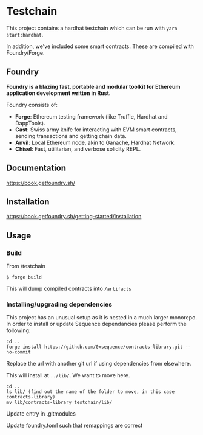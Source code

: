 # Testchain
This project contains a hardhat testchain which can be run with `yarn start:hardhat`.

In addition, we've included some smart contracts. These are compiled with Foundry/Forge.

## Foundry

**Foundry is a blazing fast, portable and modular toolkit for Ethereum application development written in Rust.**

Foundry consists of:

-   **Forge**: Ethereum testing framework (like Truffle, Hardhat and DappTools).
-   **Cast**: Swiss army knife for interacting with EVM smart contracts, sending transactions and getting chain data.
-   **Anvil**: Local Ethereum node, akin to Ganache, Hardhat Network.
-   **Chisel**: Fast, utilitarian, and verbose solidity REPL.

## Documentation

https://book.getfoundry.sh/

## Installation
https://book.getfoundry.sh/getting-started/installation

## Usage

### Build

From /testchain
```shell
$ forge build
```

This will dump compiled contracts into `/artifacts` 

### Installing/upgrading dependencies

This project has an unusual setup as it is nested in a much larger monorepo. In order to install or update Sequence dependancies please perform the following:

```shell
cd ..
forge install https://github.com/0xsequence/contracts-library.git --no-commit
```
Replace the url with another git url if using dependencies from elsewhere.

This will install at `../lib/`. We want to move here.

```shell
cd .. 
ls lib/ (find out the name of the folder to move, in this case contracts-library)
mv lib/contracts-library testchain/lib/
```

Update entry in .gitmodules

Update foundry.toml such that remappings are correct
